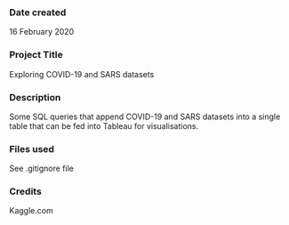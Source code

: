 ### Date created
16 February 2020

### Project Title
Exploring COVID-19 and SARS datasets

### Description
Some SQL queries that append COVID-19 and SARS datasets into a single table that can be fed into Tableau for visualisations.

### Files used
See .gitignore file

### Credits
Kaggle.com
